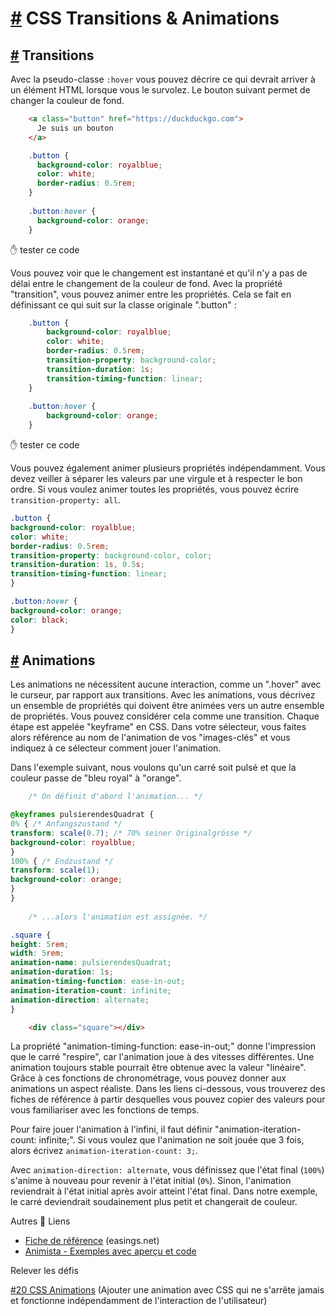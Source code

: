 [#](#css-transitions-animations) CSS Transitions & Animations
=============================================================

[#](#transitions) Transitions
-----------------------------

Avec la pseudo-classe `:hover` vous pouvez décrire ce qui devrait arriver à un élément HTML lorsque vous le survolez. Le bouton suivant permet de changer la couleur de fond.

```html
    <a class="button" href="https://duckduckgo.com">
      Je suis un bouton
    </a>
```    

```css
    .button {
      background-color: royalblue;
      color: white;
      border-radius: 0.5rem;
    }
    
    .button:hover {
      background-color: orange;
    }
```    
    

:hand: tester ce code

Vous pouvez voir que le changement est instantané et qu'il n'y a pas de délai entre le changement de la couleur de fond. Avec la propriété "transition", vous pouvez animer entre les propriétés. Cela se fait en définissant ce qui suit sur la classe originale ".button" :

```css
    .button {
        background-color: royalblue;
        color: white;
        border-radius: 0.5rem;
        transition-property: background-color;
        transition-duration: 1s;
        transition-timing-function: linear;
    }
    
    .button:hover {
        background-color: orange;
    }
```    

:hand: tester ce code

Vous pouvez également animer plusieurs propriétés indépendamment. Vous devez veiller à séparer les valeurs par une virgule et à respecter le bon ordre. Si vous voulez animer toutes les propriétés, vous pouvez écrire `transition-property: all`.

```css    
.button {
background-color: royalblue;
color: white;
border-radius: 0.5rem;
transition-property: background-color, color;
transition-duration: 1s, 0.5s;
transition-timing-function: linear;
}

.button:hover {
background-color: orange;
color: black;
}
```

[#](#animations) Animations
---------------------------

Les animations ne nécessitent aucune interaction, comme un ".hover" avec le curseur, par rapport aux transitions. Avec les animations, vous décrivez un ensemble de propriétés qui doivent être animées vers un autre ensemble de propriétés. Vous pouvez considérer cela comme une transition. Chaque étape est appelée "keyframe" en CSS. Dans votre sélecteur, vous faites alors référence au nom de l'animation de vos "images-clés" et vous indiquez à ce sélecteur comment jouer l'animation.

Dans l'exemple suivant, nous voulons qu'un carré soit pulsé et que la couleur passe de "bleu royal" à "orange".

```css
    /* On définit d'abord l'animation... */

@keyframes pulsierendesQuadrat {
0% { /* Anfangszustand */
transform: scale(0.7); /* 70% seiner Originalgrösse */
background-color: royalblue;
}
100% { /* Endzustand */
transform: scale(1);
background-color: orange;
}
}
    
    /* ...alors l'animation est assignée. */

.square {
height: 5rem;
width: 5rem;
animation-name: pulsierendesQuadrat;
animation-duration: 1s;
animation-timing-function: ease-in-out;
animation-iteration-count: infinite;
animation-direction: alternate;
}
 ```   
```html
    <div class="square"></div>
```    

La propriété "animation-timing-function: ease-in-out;" donne l'impression que le carré "respire", car l'animation joue à des vitesses différentes. Une animation toujours stable pourrait être obtenue avec la valeur "linéaire". Grâce à ces fonctions de chronométrage, vous pouvez donner aux animations un aspect réaliste. Dans les liens ci-dessous, vous trouverez des fiches de référence à partir desquelles vous pouvez copier des valeurs pour vous familiariser avec les fonctions de temps.

Pour faire jouer l'animation à l'infini, il faut définir "animation-iteration-count: infinite;". Si vous voulez que l'animation ne soit jouée que 3 fois, alors écrivez `animation-iteration-count: 3;`.

Avec `animation-direction: alternate`, vous définissez que l'état final (`100%`) s'anime à nouveau pour revenir à l'état initial (`0%`). Sinon, l'animation reviendrait à l'état initial après avoir atteint l'état final. Dans notre exemple, le carré deviendrait soudainement plus petit et changerait de couleur.

Autres :link: Liens

* [Fiche de référence](https://easings.net) (easings.net)
* [Animista - Exemples avec aperçu et code](https://animista.net/)

Relever les défis

[#20 CSS Animations](/viscom-cie1/challenges/#_20-css-animations) (Ajouter une animation avec CSS qui ne s'arrête jamais et fonctionne indépendamment de l'interaction de l'utilisateur)
